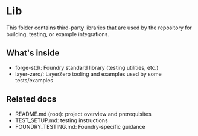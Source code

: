 # Lib

This folder contains third-party libraries that are used by the repository for building, testing, or example integrations.

## What's inside
- forge-std/: Foundry standard library (testing utilities, etc.)
- layer-zero/: LayerZero tooling and examples used by some tests/examples

## Related docs
- README.md (root): project overview and prerequisites
- TEST_SETUP.md: testing instructions
- FOUNDRY_TESTING.md: Foundry-specific guidance